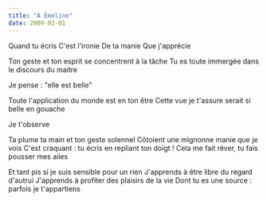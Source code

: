 ```yaml
---
title: "À Émeline"
date: 2009-02-01
---
```


Quand tu écris
C'est l'ironie
De ta manie
Que j'apprécie

Ton geste et ton esprit se concentrent à la tâche
Tu es toute immergée dans le discours du maitre

Je pense : "elle est belle"

Toute l'application du monde est en ton être
Cette vue je t'assure serait si belle en gouache

Je t'observe

Ta plume ta main et ton geste solennel
 Côtoient une mignonne manie que je vois
C'est craquant : tu écris en repliant ton doigt !
Cela me fait rêver, tu fais pousser mes ailes

Et tant pis si je suis sensible pour un rien
J'apprends à être libre du regard d'autrui
J'apprends à profiter des plaisirs de la vie
Dont tu es une source : parfois je t'appartiens

